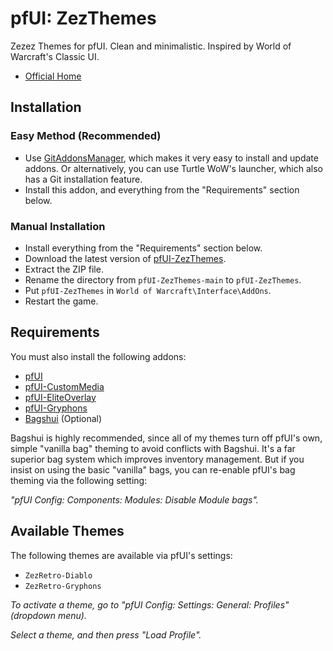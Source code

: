 # pfUI: ZezThemes

Zezez Themes for pfUI. Clean and minimalistic.
Inspired by World of Warcraft's Classic UI.

- [Official Home](https://github.com/Arcitec/pfUI-ZezThemes)


## Installation

### Easy Method (Recommended)

- Use [GitAddonsManager](https://woblight.gitlab.io/overview/gitaddonsmanager/),
  which makes it very easy to install and update addons. Or alternatively, you
  can use Turtle WoW's launcher, which also has a Git installation feature.
- Install this addon, and everything from the "Requirements" section below.

### Manual Installation

- Install everything from the "Requirements" section below.
- Download the latest version of [pfUI-ZezThemes](https://github.com/Arcitec/pfUI-ZezThemes/archive/refs/heads/main.zip).
- Extract the ZIP file.
- Rename the directory from `pfUI-ZezThemes-main` to `pfUI-ZezThemes`.
- Put `pfUI-ZezThemes` in `World of Warcraft\Interface\AddOns`.
- Restart the game.


## Requirements

You must also install the following addons:

- [pfUI](https://github.com/shagu/pfUI)
- [pfUI-CustomMedia](https://github.com/mrrosh/pfUI-CustomMedia)
- [pfUI-EliteOverlay](https://github.com/shagu/pfUI-eliteoverlay)
- [pfUI-Gryphons](https://github.com/mrrosh/pfUI-Gryphons)
- [Bagshui](https://github.com/veechs/Bagshui) (Optional)

Bagshui is highly recommended, since all of my themes turn off pfUI's own, simple
"vanilla bag" theming to avoid conflicts with Bagshui. It's a far superior bag
system which improves inventory management. But if you insist on using the basic
"vanilla" bags, you can re-enable pfUI's bag theming via the following setting:

*"pfUI Config: Components: Modules: Disable Module bags".*


## Available Themes

The following themes are available via pfUI's settings:

- `ZezRetro-Diablo`
- `ZezRetro-Gryphons`

*To activate a theme, go to "pfUI Config: Settings: General: Profiles" (dropdown menu).*

*Select a theme, and then press "Load Profile".*